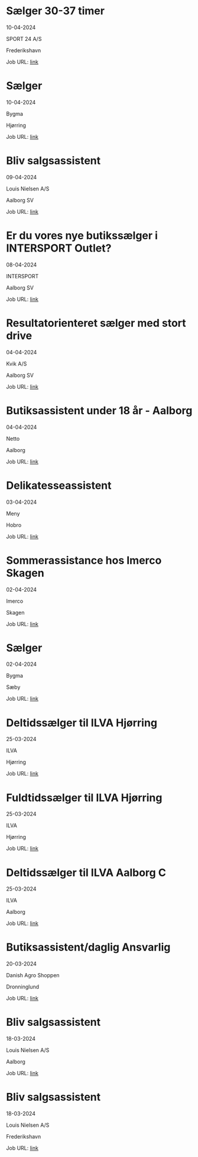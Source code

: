 # Sælger 30-37 timer
10-04-2024

SPORT 24 A/S

Frederikshavn

Job URL: [link](https://app.elvium.com/da/positions/25887/job_posting?referer_host=www.jobindex.dk)


# Sælger
10-04-2024

Bygma

Hjørring

Job URL: [link](https://www.bygmajob.dk/se-vores-ledige-stillinger/saelger-til-bygma-hjoerring-ansoegningsfrist-7-maj-2024/)


# Bliv salgsassistent
09-04-2024

Louis Nielsen A/S

Aalborg SV

Job URL: [link](https://www.jobindex.dk/jobannonce/reportage/1885/salgsassistent-til-louis-nielsen-aalborg-storcenter)


# Er du vores nye butikssælger i INTERSPORT Outlet?
08-04-2024

INTERSPORT

Aalborg SV

Job URL: [link](https://www.jobindex.dk/jobannonce/507310/er-du-vores-nye-butikssaelger-i-intersport-outlet)


# Resultatorienteret sælger med stort drive
04-04-2024

Kvik A/S

Aalborg SV

Job URL: [link](https://kvik.easycruit.com/intranet/dkstores/vacancy/3330249/223417?iso=dk)


# Butiksassistent under 18 år - Aalborg
04-04-2024

Netto

Aalborg

Job URL: [link](https://sallinggroup.com/job/ledige-stillinger/8e87c552-076a-4ef4-be57-d796a110f635)


# Delikatesseassistent
03-04-2024

Meny

Hobro

Job URL: [link](https://candidate.hr-manager.net/ApplicationInit.aspx?cid=2180&ProjectId=146754&DepartmentId=19074&MediaId=4623)


# Sommerassistance hos Imerco Skagen
02-04-2024

Imerco

Skagen

Job URL: [link](https://imerco.career.emply.com/ad/sommerassistance-hos-imerco-skagen/adef60/da)


# Sælger
02-04-2024

Bygma

Sæby

Job URL: [link](https://www.bygmajob.dk/se-vores-ledige-stillinger/saelger-til-bygma-saeby-ansoegningsfrist-29-april-2024/)


# Deltidssælger til ILVA Hjørring
25-03-2024

ILVA

Hjørring

Job URL: [link](https://ilva.youngcrm.com/jobportal/9631)


# Fuldtidssælger til ILVA Hjørring
25-03-2024

ILVA

Hjørring

Job URL: [link](https://ilva.youngcrm.com/jobportal/9632)


# Deltidssælger til ILVA Aalborg C
25-03-2024

ILVA

Aalborg

Job URL: [link](https://ilva.youngcrm.com/jobportal/9633)


# Butiksassistent/daglig Ansvarlig
20-03-2024

Danish Agro Shoppen

Dronninglund

Job URL: [link](https://danishagro.dk/karriere/job-detalje?jobId=144825)


# Bliv salgsassistent
18-03-2024

Louis Nielsen A/S

Aalborg

Job URL: [link](https://www.jobindex.dk/jobannonce/reportage/1857/bliv-salgsassistent-aalborg-c)


# Bliv salgsassistent
18-03-2024

Louis Nielsen A/S

Frederikshavn

Job URL: [link](https://www.jobindex.dk/jobannonce/reportage/1856/bliv-salgsassistent-frederikshavn)


